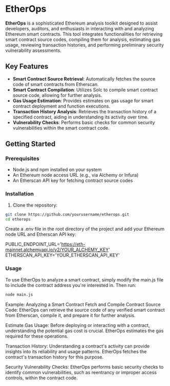 # EtherOps

**EtherOps** is a sophisticated Ethereum analysis toolkit designed to assist developers, auditors, and enthusiasts in interacting with and analyzing Ethereum smart contracts. This tool integrates functionalities for retrieving smart contract source codes, compiling them for analysis, estimating gas usage, reviewing transaction histories, and performing preliminary security vulnerability assessments.

## Key Features

- **Smart Contract Source Retrieval**: Automatically fetches the source code of smart contracts from Etherscan.
- **Smart Contract Compilation**: Utilizes Solc to compile smart contract source code, allowing for further analysis.
- **Gas Usage Estimation**: Provides estimates on gas usage for smart contract deployment and function executions.
- **Transaction History Analysis**: Retrieves the transaction history of a specified contract, aiding in understanding its activity over time.
- **Vulnerability Checks**: Performs basic checks for common security vulnerabilities within the smart contract code.

## Getting Started

### Prerequisites

- Node.js and npm installed on your system
- An Ethereum node access URL (e.g., via Alchemy or Infura)
- An Etherscan API key for fetching contract source codes

### Installation

1. Clone the repository:

```bash
git clone https://github.com/yourusername/etherops.git
cd etherops
```

Create a .env file in the root directory of the project and add your Ethereum node URL and Etherscan API key:

PUBLIC_ENDPOINT_URL='https://eth-mainnet.alchemyapi.io/v2/YOUR_ALCHEMY_KEY'
ETHERSCAN_API_KEY='YOUR_ETHERSCAN_API_KEY'

### Usage
To use EtherOps to analyze a smart contract, simply modify the main.js file to include the contract address you're interested in. Then run:

```bash
node main.js
```

Example: Analyzing a Smart Contract
Fetch and Compile Contract Source Code:
EtherOps can retrieve the source code of any verified smart contract from Etherscan, compile it, and prepare it for further analysis.

Estimate Gas Usage:
Before deploying or interacting with a contract, understanding the potential gas cost is crucial. EtherOps estimates the gas required for these operations.

Transaction History:
Understanding a contract's activity can provide insights into its reliability and usage patterns. EtherOps fetches the contract's transaction history for this purpose.

Security Vulnerability Checks:
EtherOps performs basic security checks to identify common vulnerabilities, such as reentrancy or improper access controls, within the contract code.